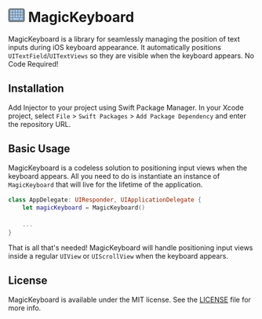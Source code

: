 # ![icon](magickeyboard.png) MagicKeyboard

MagicKeyboard is a library for seamlessly managing the position of text inputs during iOS keyboard appearance. It automatically positions `UITextField`/`UITextViews` so they are visible when the keyboard appears. No Code Required!

## Installation

Add Injector to your project using Swift Package Manager. In your Xcode project, select `File` > `Swift Packages` > `Add Package Dependency` and enter the repository URL.

## Basic Usage

MagicKeyboard is a codeless solution to positioning input views when the keyboard appears. All you need to do is instantiate an instance of `MagicKeyboard` that will live for the lifetime of the application.

```swift
class AppDelegate: UIResponder, UIApplicationDelegate {
    let magicKeyboard = MagicKeyboard()

    ...
}
```

That is all that's needed! MagicKeyboard will handle positioning input views inside a regular `UIView` or `UIScrollView` when the keyboard appears.

## License
MagicKeyboard is available under the MIT license. See the [LICENSE](LICENSE) file for more info.